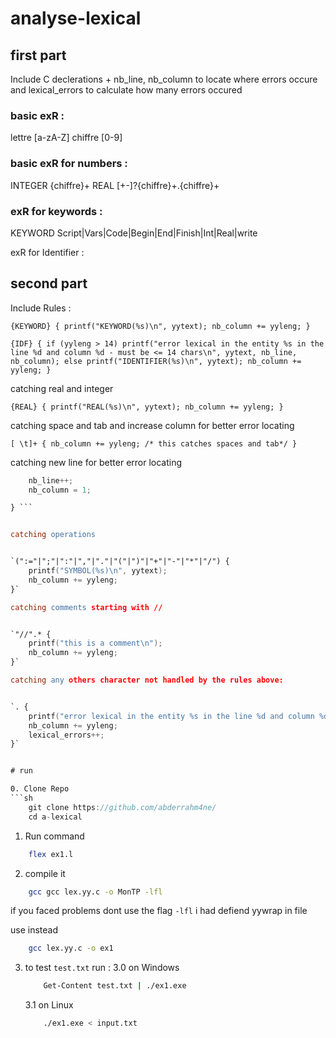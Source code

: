 # analyse-lexical

## first part

Include C declerations + nb_line, nb_column to locate where errors occure and lexical_errors to calculate how many errors occured

### basic exR :
lettre [a-zA-Z]
chiffre [0-9]

### basic exR for numbers :
INTEGER {chiffre}+
REAL [+-]?{chiffre}+\.{chiffre}+

### exR for keywords :
KEYWORD Script|Vars|Code|Begin|End|Finish|Int|Real|write

exR for Identifier :

## second part

Include Rules :


`{KEYWORD} {
    printf("KEYWORD(%s)\n", yytext);
    nb_column += yyleng;
}`

`{IDF} {
    if (yyleng > 14)
        printf("error lexical in the entity %s in the line %d and column %d - must be <= 14 chars\n",
               yytext, nb_line, nb_column);
    else
        printf("IDENTIFIER(%s)\n", yytext);
    nb_column += yyleng;
}`

catching real and integer


`{REAL} {
    printf("REAL(%s)\n", yytext);
    nb_column += yyleng;
}`

catching space and tab and increase column for better error locating


`[ \t]+ {
    nb_column += yyleng;
    /* this catches spaces and tab*/
}`

catching new line for better error locating


```lex \n {
    nb_line++;
    nb_column = 1;

} ```


catching operations


`(":="|";"|":"|","|"."|"("|")"|"+"|"-"|"*"|"/") {
    printf("SYMBOL(%s)\n", yytext);
    nb_column += yyleng;
}`

catching comments starting with //


`"//".* {
    printf("this is a comment\n");
    nb_column += yyleng;
}`

catching any others character not handled by the rules above:


`. {
    printf("error lexical in the entity %s in the line %d and column %d\n", yytext, nb_line, nb_column);
    nb_column += yyleng;
    lexical_errors++;
}`


# run

0. Clone Repo
```sh
    git clone https://github.com/abderrahm4ne/
    cd a-lexical
```
1. Run command
```sh
    flex ex1.l
```

2. compile it 
```sh
    gcc gcc lex.yy.c -o MonTP -lfl
```
if you faced problems dont use the flag `-lfl` i had defiend yywrap in file

use instead 
```sh
    gcc lex.yy.c -o ex1
```

3. to test `test.txt` run :
    3.0 on Windows 
    ```sh
        Get-Content test.txt | ./ex1.exe
    ```
    3.1 on Linux
    ```sh
        ./ex1.exe < input.txt
    ```
